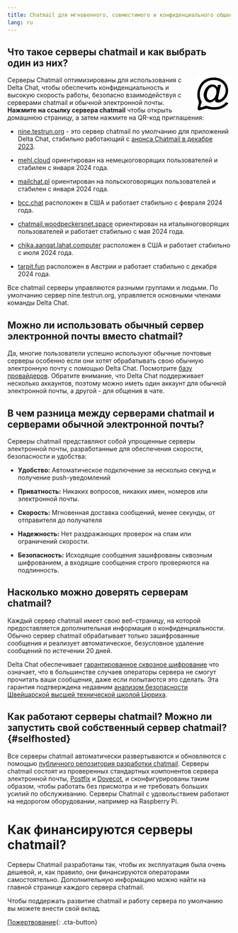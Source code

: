 ```yaml
---
title: Chatmail для мгновенного, совместимого и конфиденциального общения
lang: ru
---
```



## Что такое серверы chatmail и как выбрать один из них? 

<img alt="Chatmail logo" src="../assets/logos/chatmail.svg" width="80" style="float:right;" />

Серверы Chatmail оптимизированы для использования с Delta Chat, 
чтобы обеспечить конфиденциальность и высокую скорость работы, 
безопасно взаимодействуя с серверами chatmail и обычной электронной почты. 
**Нажмите на ссылку сервера chatmail** чтобы открыть домашнюю страницу, а затем нажмите на QR-код приглашения: 

- [nine.testrun.org](https://nine.testrun.org) - это сервер chatmail по умолчанию
  для приложений Delta Chat, стабильно работающий с [анонса Chatmail в декабре 2023](https://delta.chat/en/2023-12-13-chatmail).

- [mehl.cloud](https://mehl.cloud) ориентирован на немецкоговорящих
  пользователей и стабилен с января 2024 года.

- [mailchat.pl](https://mailchat.pl) ориентирован на польскоговорящих
  пользователей и стабилен с января 2024 года.

- [bcc.chat](https://bcc.chat) расположен в США
  и работает стабильно с февраля 2024 года.

- [chatmail.woodpeckersnet.space](https://chatmail.woodpeckersnest.space/)
  ориентирован на итальяноговорящих пользователей 
  и работает стабильно с мая 2024 года.

- [chika.aangat.lahat.computer](https://chika.aangat.lahat.computer/)
  расположен в США и работает стабильно с июля 2024 года.

- [tarpit.fun](https://tarpit.fun)
  расположен в Австрии и работает стабильно с декабря 2024 года.

Все chatmail серверы управляются разными группами и людьми. 
По умолчанию сервер nine.testrun.org, управляется основными членами команды Delta Chat. 

## Можно ли использовать обычный сервер электронной почты вместо chatmail?

Да, многие пользователи успешно используют обычные почтовые серверы
особенно если они хотят обрабатывать свою обычную электронную почту с помощью Delta Chat.
Посмотрите [базу провайдеров](https://providers.delta.chat).
Обратите внимание, что Delta Chat поддерживает несколько аккаунтов, поэтому
можно иметь один аккаунт для обычной электронной почты,
а другой - для общения в чате.


## В чем разница между серверами chatmail и серверами обычной электронной почты?

Серверы chatmail представляют собой упрощенные серверы электронной почты, разработанные для обеспечения скорости, безопасности и удобства:

- **Удобство:** Автоматическое подключение за несколько секунд и получение push-уведомлений

- **Приватность:** Никаких вопросов, никаких имен, номеров или электронной почты.

- **Скорость:** Мгновенная доставка сообщений, менее секунды, от отправителя до получателя

- **Надежность:** Нет раздражающих проверок на спам или ограничений скорости.

- **Безопасность:** Исходящие сообщения зашифрованы сквозным шифрованием,
  а входящие сообщения строго проверяются на подлинность.


## Насколько можно доверять серверам chatmail?

Каждый сервер chatmail имеет свою веб-страницу, на которой предоставляется дополнительная информация о конфиденциальности.
Обычно сервер chatmail обрабатывает только зашифрованные сообщения и
реализует автоматическое, безусловное удаление сообщений по истечении 20 дней.

Delta Chat обеспечивает [гарантированное сквозное шифрование](https://delta.chat/en/2023-11-23-jumbo-42)
что означает, что в большинстве случаев операторы сервера не смогут прочитать ваши сообщения, даже если попытаются это сделать.
Эта гарантия подтверждена недавним [анализом безопасности Швейцарской высшей технической школой Цюриха](https://delta.chat/en/2024-03-25-crypto-analysis-securejoin).


## Как работают серверы chatmail? Можно ли запустить свой собственный сервер chatmail? {#selfhosted}

Все серверы chatmail автоматически развертываются и обновляются с помощью
[публичного репозитория разработки chatmail](https://github.com/deltachat/chatmail).
Серверы chatmail состоят из проверенных стандартных компонентов сервера электронной почты,
[Postfix](https://postfix.org) и [Dovecot](https://dovecot.org),
и сконфигурированы таким образом, чтобы работать без присмотра и не требовать больших усилий по обслуживанию.
Серверы Chatmail с удовольствием работают на недорогом оборудовании, например на Raspberry Pi.


# Как финансируются серверы chatmail?

Серверы Chatmail разработаны так, чтобы их эксплуатация была очень дешевой,
и, как правило, они финансируются операторами самостоятельно.
Дополнительную информацию можно найти на главной странице каждого сервера chatmail.

Чтобы поддержать развитие chatmail и работу сервера по умолчанию
вы можете внести свой вклад.

[Пожертвование](donate){: .cta-button}
